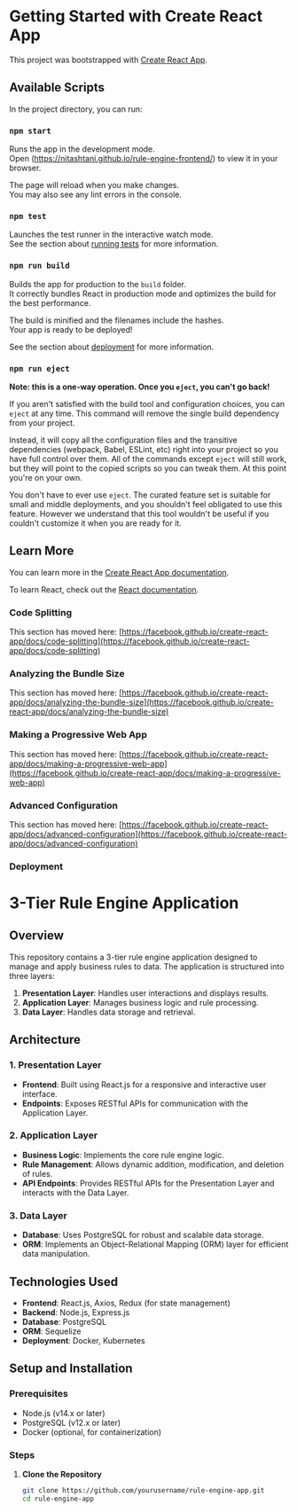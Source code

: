 # Getting Started with Create React App

This project was bootstrapped with [Create React App](https://github.com/facebook/create-react-app).

## Available Scripts

In the project directory, you can run:

### `npm start`

Runs the app in the development mode.\
Open (https://nitashtani.github.io/rule-engine-frontend/) to view it in your browser.

The page will reload when you make changes.\
You may also see any lint errors in the console.

### `npm test`

Launches the test runner in the interactive watch mode.\
See the section about [running tests](https://facebook.github.io/create-react-app/docs/running-tests) for more information.

### `npm run build`

Builds the app for production to the `build` folder.\
It correctly bundles React in production mode and optimizes the build for the best performance.

The build is minified and the filenames include the hashes.\
Your app is ready to be deployed!

See the section about [deployment](https://facebook.github.io/create-react-app/docs/deployment) for more information.

### `npm run eject`

**Note: this is a one-way operation. Once you `eject`, you can't go back!**

If you aren't satisfied with the build tool and configuration choices, you can `eject` at any time. This command will remove the single build dependency from your project.

Instead, it will copy all the configuration files and the transitive dependencies (webpack, Babel, ESLint, etc) right into your project so you have full control over them. All of the commands except `eject` will still work, but they will point to the copied scripts so you can tweak them. At this point you're on your own.

You don't have to ever use `eject`. The curated feature set is suitable for small and middle deployments, and you shouldn't feel obligated to use this feature. However we understand that this tool wouldn't be useful if you couldn't customize it when you are ready for it.

## Learn More

You can learn more in the [Create React App documentation](https://facebook.github.io/create-react-app/docs/getting-started).

To learn React, check out the [React documentation](https://reactjs.org/).

### Code Splitting

This section has moved here: [https://facebook.github.io/create-react-app/docs/code-splitting](https://facebook.github.io/create-react-app/docs/code-splitting)

### Analyzing the Bundle Size

This section has moved here: [https://facebook.github.io/create-react-app/docs/analyzing-the-bundle-size](https://facebook.github.io/create-react-app/docs/analyzing-the-bundle-size)

### Making a Progressive Web App

This section has moved here: [https://facebook.github.io/create-react-app/docs/making-a-progressive-web-app](https://facebook.github.io/create-react-app/docs/making-a-progressive-web-app)

### Advanced Configuration

This section has moved here: [https://facebook.github.io/create-react-app/docs/advanced-configuration](https://facebook.github.io/create-react-app/docs/advanced-configuration)

### Deployment
# 3-Tier Rule Engine Application

## Overview

This repository contains a 3-tier rule engine application designed to manage and apply business rules to data. The application is structured into three layers:

1. **Presentation Layer**: Handles user interactions and displays results.
2. **Application Layer**: Manages business logic and rule processing.
3. **Data Layer**: Handles data storage and retrieval.

## Architecture

### 1. Presentation Layer

- **Frontend**: Built using React.js for a responsive and interactive user interface.
- **Endpoints**: Exposes RESTful APIs for communication with the Application Layer.

### 2. Application Layer

- **Business Logic**: Implements the core rule engine logic.
- **Rule Management**: Allows dynamic addition, modification, and deletion of rules.
- **API Endpoints**: Provides RESTful APIs for the Presentation Layer and interacts with the Data Layer.

### 3. Data Layer

- **Database**: Uses PostgreSQL for robust and scalable data storage.
- **ORM**: Implements an Object-Relational Mapping (ORM) layer for efficient data manipulation.

## Technologies Used

- **Frontend**: React.js, Axios, Redux (for state management)
- **Backend**: Node.js, Express.js
- **Database**: PostgreSQL
- **ORM**: Sequelize
- **Deployment**: Docker, Kubernetes

## Setup and Installation

### Prerequisites

- Node.js (v14.x or later)
- PostgreSQL (v12.x or later)
- Docker (optional, for containerization)

### Steps

1. **Clone the Repository**

   ```bash
   git clone https://github.com/yourusername/rule-engine-app.git
   cd rule-engine-app
